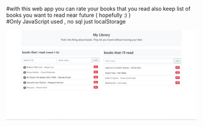 #with this web app you can rate your books that you read also keep list of books you want to read near future ( hopefully :) )
<br>
#Only JavaScript used , no sql just localStorage

![](app.png)
